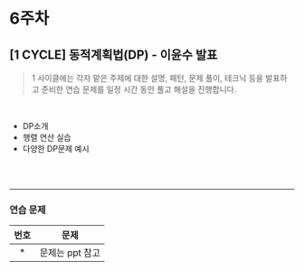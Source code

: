 # 6주차

## [1 CYCLE] 동적계획법(DP) - 이윤수 발표

> 1 사이클에는 각자 맡은 주제에 대한 설명, 패턴, 문제 풀이, 테크닉 등을 발표하고 준비한 연습 문제를 일정 시간 동안 풀고 해설을 진행합니다.

<br>

- DP소개
- 행렬 연산 실습
- 다양한 DP문제 예시

<br>
<br>

---

### 연습 문제

| 번호 |      문제       |
| :--: | :-------------: |
|  \*  | 문제는 ppt 참고 |
